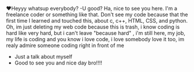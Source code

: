 ❤️Heyyy whatsup everybody? 
-U good?
Ha, nice to see you here. I'm a freelance coder or something like that. Don't see my code because that the first time I learned and touched this, about c, c++, HTML, CSS, and python. Oh, im just deleting my web code because this is trash, i know coding is hard like very hard, 
but i can't leave "because hard"
, i'm still here, my job, my life is coding and you know i love code, i love somebody love it too, im realy admire someone coding right in front of me
- Just a talk about myself
- Good to see you and nice day bro!!!!

<!---
phuong2k4/phuong2k4 is a ✨ special ✨ repository because its `README.md` (this file) appears on your GitHub profile.
You can click the Preview link to take a look at your changes.
--->
